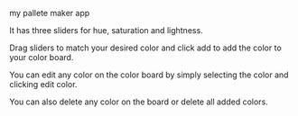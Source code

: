 my pallete maker app

It has three sliders for hue, saturation and lightness.

Drag sliders to match your desired color and click add to add the color to your color board.

You can edit any color on the color board by simply selecting the color and clicking edit color.

You can also delete any color  on the board or delete all added colors.